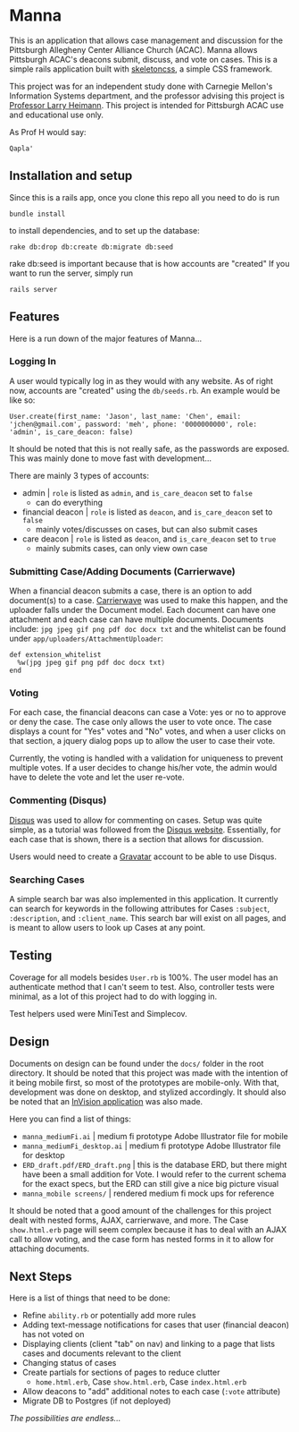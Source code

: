 # Manna
This is an application that allows case management and discussion for the Pittsburgh Allegheny Center Alliance Church (ACAC). Manna allows Pittsburgh ACAC's deacons submit, discuss, and vote on cases. This is a simple rails application built with [skeletoncss](getskeleton.com), a simple CSS framework.

This project was for an independent study done with Carnegie Mellon's Information Systems department, and the professor advising this project is [Professor Larry Heimann](https://github.com/profh). This project is intended for Pittsburgh ACAC use and educational use only.

As Prof H would say:
```
Qapla'
```


## Installation and setup
Since this is a rails app, once you clone this repo all you need to do is run
```
bundle install
```

to install dependencies, and to set up the database:

```
rake db:drop db:create db:migrate db:seed
```
rake db:seed is important because that is how accounts are "created"
If you want to run the server, simply run
```
rails server
```

## Features
Here is a run down of the major features of Manna...
### Logging In
A user would typically log in as they would with any website. As of right now, accounts are "created" using the `db/seeds.rb`. An example would be like so:

```
User.create(first_name: 'Jason', last_name: 'Chen', email: 'jchen@gmail.com', password: 'meh', phone: '0000000000', role: 'admin', is_care_deacon: false)

```
It should be noted that this is not really safe, as the passwords are exposed. This was mainly done to move fast with development...

There are mainly 3 types of accounts:
- admin | `role` is listed as `admin`, and `is_care_deacon` set to `false`
  - can do everything
- financial deacon | `role` is listed as `deacon`, and `is_care_deacon` set to `false`
  - mainly votes/discusses on cases, but can also submit cases
- care deacon | `role` is listed as `deacon`, and `is_care_deacon` set to `true`
  - mainly submits cases, can only view own case

### Submitting Case/Adding Documents (Carrierwave)
When a financial deacon submits a case, there is an option to add document(s) to a case. [Carrierwave](https://github.com/carrierwaveuploader/carrierwave) was used to make this happen, and the uploader falls under the Document model. Each document can have one attachment and each case can have multiple documents. Documents include: `jpg jpeg gif png pdf doc docx txt` and the whitelist can be found under `app/uploaders/AttachmentUploader`:
```
def extension_whitelist
  %w(jpg jpeg gif png pdf doc docx txt)
end
```
### Voting
For each case, the financial deacons can case a Vote: yes or no to approve or deny the case. The case only allows the user to vote once. The case displays a count for "Yes" votes and "No" votes, and when a user clicks on that section, a jquery dialog pops up to allow the user to case their vote.

Currently, the voting is handled with a validation for uniqueness to prevent multiple votes. If a user decides to change his/her vote, the admin would have to delete the vote and let the user re-vote.

### Commenting (Disqus)
[Disqus](https://disqus.com/) was used to allow for commenting on cases. Setup was quite simple, as a tutorial was followed from the [Disqus website](https://disqus.com/admin/install/platforms/universalcode/). Essentially, for each case that is shown, there is a section that allows for discussion.

Users would need to create a [Gravatar](http://en.gravatar.com/) account to be able to use Disqus.

### Searching Cases
A simple search bar was also implemented in this application. It currently can search for keywords in the following attributes for Cases `:subject`, `:description`, and `:client_name`. This search bar will exist on all pages, and is meant to allow users to look up Cases at any point.

## Testing
Coverage for all models besides `User.rb` is 100%. The user model has an authenticate method that I can't seem to test. Also, controller tests were minimal, as a lot of this project had to do with logging in.

Test helpers used were MiniTest and Simplecov.

## Design
Documents on design can be found under the `docs/` folder in the root directory. It should be noted that this project was made with the intention of it being mobile first, so most of the prototypes are mobile-only. With that, development was done on desktop, and stylized accordingly. It should also be noted that an [InVision application](https://invis.io/RUBKBJ6GJ) was also made.

Here you can find a list of things:
- `manna_mediumFi.ai` | medium fi prototype Adobe Illustrator file for mobile
- `manna_mediumFi_desktop.ai` | medium fi prototype Adobe Illustrator file for desktop
- `ERD_draft.pdf/ERD_draft.png` | this is the database ERD, but there might have been a small addition for Vote. I would refer to the current schema for the exact specs, but the ERD can still give a nice big picture visual
- `manna_mobile screens/` | rendered medium fi mock ups for reference

It should be noted that a good amount of the challenges for this project dealt with nested forms, AJAX, carrierwave, and more. The Case `show.html.erb` page will seem complex because it has to deal with an AJAX call to allow voting, and the case form has nested forms in it to allow for attaching documents.
## Next Steps
Here is a list of things that need to be done:
- Refine `ability.rb` or potentially add more rules
- Adding text-message notifications for cases that user (financial deacon) has not voted on
- Displaying clients (client "tab" on nav) and linking to a page that lists cases and documents relevant to the client
- Changing status of cases
- Create partials for sections of pages to reduce clutter
  - `home.html.erb`, Case `show.html.erb`, Case `index.html.erb`
- Allow deacons to "add" additional notes to each case (`:vote` attribute)
- Migrate DB to Postgres (if not deployed)

*The possibilities are endless...*
